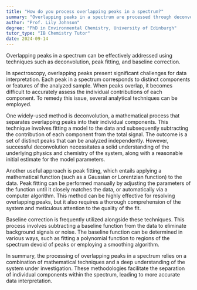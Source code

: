 ```yaml
---
title: "How do you process overlapping peaks in a spectrum?"
summary: "Overlapping peaks in a spectrum are processed through deconvolution techniques, peak fitting, and baseline correction."
author: "Prof. Lily Johnson"
degree: "PhD in Environmental Chemistry, University of Edinburgh"
tutor_type: "IB Chemistry Tutor"
date: 2024-09-14
---
```


Overlapping peaks in a spectrum can be effectively addressed using techniques such as deconvolution, peak fitting, and baseline correction.

In spectroscopy, overlapping peaks present significant challenges for data interpretation. Each peak in a spectrum corresponds to distinct components or features of the analyzed sample. When peaks overlap, it becomes difficult to accurately assess the individual contributions of each component. To remedy this issue, several analytical techniques can be employed.

One widely-used method is deconvolution, a mathematical process that separates overlapping peaks into their individual components. This technique involves fitting a model to the data and subsequently subtracting the contribution of each component from the total signal. The outcome is a set of distinct peaks that can be analyzed independently. However, successful deconvolution necessitates a solid understanding of the underlying physics and chemistry of the system, along with a reasonable initial estimate for the model parameters.

Another useful approach is peak fitting, which entails applying a mathematical function (such as a Gaussian or Lorentzian function) to the data. Peak fitting can be performed manually by adjusting the parameters of the function until it closely matches the data, or automatically via a computer algorithm. This method can be highly effective for resolving overlapping peaks, but it also requires a thorough comprehension of the system and meticulous attention to the quality of the fit.

Baseline correction is frequently utilized alongside these techniques. This process involves subtracting a baseline function from the data to eliminate background signals or noise. The baseline function can be determined in various ways, such as fitting a polynomial function to regions of the spectrum devoid of peaks or employing a smoothing algorithm.

In summary, the processing of overlapping peaks in a spectrum relies on a combination of mathematical techniques and a deep understanding of the system under investigation. These methodologies facilitate the separation of individual components within the spectrum, leading to more accurate data interpretation.
    
